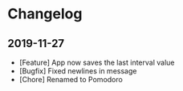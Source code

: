 # Changelog

## 2019-11-27

- [Feature] App now saves the last interval value
- [Bugfix] Fixed newlines in message
- [Chore] Renamed to Pomodoro
